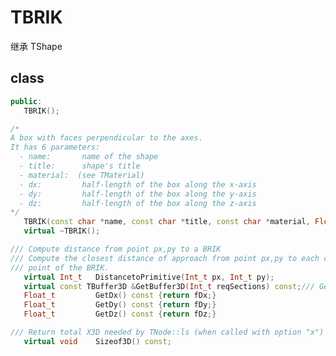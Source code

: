 <!-- TBRIK.md --- 
;; 
;; Description: 
;; Author: Hongyi Wu(吴鸿毅)
;; Email: wuhongyi@qq.com 
;; Created: 六 1月 13 16:03:32 2018 (+0800)
;; Last-Updated: 六 1月 13 16:17:47 2018 (+0800)
;;           By: Hongyi Wu(吴鸿毅)
;;     Update #: 2
;; URL: http://wuhongyi.cn -->

# TBRIK

继承 TShape



## class

```cpp
public:
   TBRIK();

/*
A box with faces perpendicular to the axes.
It has 6 parameters:
  - name:       name of the shape
  - title:      shape's title
  - material:  (see TMaterial)
  - dx:         half-length of the box along the x-axis
  - dy:         half-length of the box along the y-axis
  - dz:         half-length of the box along the z-axis
*/
   TBRIK(const char *name, const char *title, const char *material, Float_t dx, Float_t dy, Float_t dz);
   virtual ~TBRIK();

/// Compute distance from point px,py to a BRIK
/// Compute the closest distance of approach from point px,py to each corner
/// point of the BRIK.
   virtual Int_t   DistancetoPrimitive(Int_t px, Int_t py);
   virtual const TBuffer3D &GetBuffer3D(Int_t reqSections) const;/// Get buffer 3D
   Float_t         GetDx() const {return fDx;}
   Float_t         GetDy() const {return fDy;}
   Float_t         GetDz() const {return fDz;}

/// Return total X3D needed by TNode::ls (when called with option "x")
   virtual void    Sizeof3D() const;

```


<!-- TBRIK.md ends here -->
